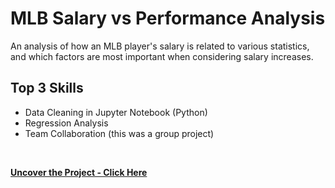 # MLB Salary vs Performance Analysis
An analysis of how an MLB player's salary is related to various statistics, and which factors are most important when considering salary increases. 

## Top 3 Skills

* Data Cleaning in Jupyter Notebook (Python)
* Regression Analysis
* Team Collaboration (this was a group project)
<br>

**[<i class="fa-solid fa-up-right-from-square"></i> Uncover the Project - Click Here](https://github.com/darinjyoung/Data-Science-Projects/blob/main/MLB%20Players%20Salary%20vs%20Performance%20Statistics.ipynb)**
